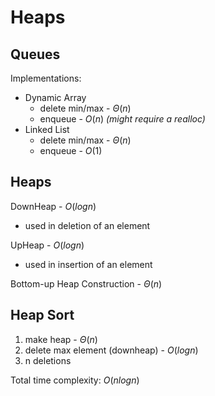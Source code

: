 # Heaps

## Queues

Implementations:

- Dynamic Array
  - delete min/max - $\Theta(n)$
  - enqueue - $O(n)$ _(might require a realloc)_
- Linked List
  - delete min/max - $\Theta(n)$
  - enqueue - $O(1)$

## Heaps

DownHeap - $O(logn)$

- used in deletion of an element

UpHeap - $O(logn)$

- used in insertion of an element

Bottom-up Heap Construction - $\Theta(n)$

## Heap Sort

1. make heap - $\Theta(n)$
2. delete max element (downheap) - $O(logn)$
3. n deletions

Total time complexity: $O(nlogn)$

